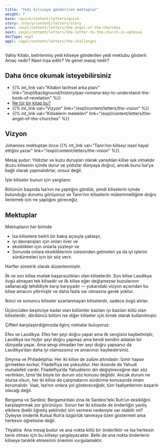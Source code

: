 ```yaml
---
title: "Yedi kiliseye gönderilen mektuplar"
weight: 7
base: /quick/content/letters/quick
story: /story/content/letters/story
prev: /expl/content/letters/the-angel-of-the-churches
next: /expl/content/letters/the-letter-to-the-church-in-ephesus
docType: expl
appl: /appl/content/letters/the-challenges
---
```


Vahiy Kitabı, belirlenmiş yedi kiliseye gönderilen yedi mektubu gösterir. Amaç nedir? Nasıl inşa edilir? Ve genel masaj nedir?

## Daha önce okumak isteyebilirsiniz

<a name="cf1d"></a>
- {{% int_link val="Kitabın tarihsel arka planı" link="/expl/background/history/pax-romana-key-to-understand-the-book-of-revelation" %}}
- [Ne tür bir kitap bu?](/background/literature/expl/the-book-of-revelation-how-to-read-it)
- {{% int_link val="Vizyon" link="/expl/content/letters/the-vision" %}}
- {{% int_link val="Kiliselerin melekleri" link="/expl/content/letters/the-angel-of-the-churches" %}}

## Vizyon

<a name="12bf"></a>
Johannes mektuptan önce {{% int_link val="Tanrı’nın kiliseyi nasıl hayal ettiğini yazar" link="/expl/content/letters/the-vision" %}}.

Mesaj şudur: Yıldızlar ve kuzu duruşları olarak yansıtılan kilise ışık olmalıdır (kuzu kilisenin içinde durur ve yıldızlar dünyaya doğru), ancak bunu İsa’ya bağlı olarak yapmalıdırlar, onsuz değil.

İşte kiliseler bunun için yargılanır.

Bölümün başında İsa’nın ne yaptığını gördük, şimdi kiliselerin içinde bulunduğu durumu görüyoruz ve Tanrı’nın kiliselerin mükemmelliğine doğru ilerlemek için ne yaptığını göreceğiz.

## Mektuplar

<a name="e24f"></a>
Mektupların her birinde

- İsa kiliselere belirli bir bakış açısıyla yaklaşır,
- iyi davranışları için onları över ve
- eksiklikleri için onlarla yüzleşir ve
- Sonunda onlara eksikliklerinin üstesinden gelmeleri ya da iyi işlerini sürdürmeleri için bir söz verir.

Harfler simetrik olarak düzenlenmiştir.

İlk ve son kilise mutlak başarısızlıkları olan kiliselerdir. Son kilise Laodikya övgü almayan tek kilisedir ve ilk kilise eğer değişmezse kuzularının sallanacağı tehdidiyle karşı karşıyadır — yukarıdaki vizyon açısından bu kilise amacını yitirmiştir ve daha fazla var olmasına gerek yoktur.

İkinci ve sonuncu kiliseler azarlanmayan kiliselerdir, sadece övgü alırlar.

Üçüncüden beşinciye kadar olan bölümler bazıları iyi bazıları kötü olan kiliselerdir; dördüncü bölüm ise diğer kiliseler için örnek olarak kullanılmıştır.

Çiftleri karşılaştırdığımızda ilginç noktalar buluyoruz:

Efes ve Laodikya: Efes her şeyi doğru yapar ama ilk sevgisini kaybetmiştir, Laodikya ise hiçbir şeyi doğru yapmaz ama kendi kendini aldatan bir dünyada yaşar. Ama sevgi olmadan her şeyi doğru yapsanız da Laodikya’dan daha iyi olamazsınız ve amacınızı kaybedersiniz.

Smyrna ve Philadelphia: Her iki kilise de zulüm altındadır: İzmir hapse girmekten korkar, Filadelfiya ise yoksuldur. Her ikisinde de Yahudi muhalefeti vardır. Filadelfiya’da Yahudilerin din değiştireceğine dair söz verilirken, İzmir’de böyle bir durum söz konusu değildir. Ancak durum ne olursa olsun, her iki kilise de çalışmalarını sürdürme konusunda imanı korumalıdır. Vaat, İsa’nın onlara yol göstereceğidir, tüm faaliyetlerinin başarılı olacağı değil.

Bergama ve Sardeis: Bergama’daki zina ile Sardeis’teki Ruh’un eksikliğini karşılaştırmak zor görünüyor. Sorun her iki kilisede de önderliğin yanlış etkilere (belki öğretiş şeklinde) izin vermesi nedeniyle var olabilir mi? Öyleyse önderlik Kutsal Ruh’a özgürlük tanımaya özen göstermeli ama herkesin öğretisine değil.

Thyatira: Ana mesaj budur ve ana nokta kötü bir önderliktir ve İsa herkesin tanık olması için bu kiliseyi yargılayacaktır. Belki de ana nokta önderlerin kiliseye tanıklık etmesinin önemini vurgulamaktır.
